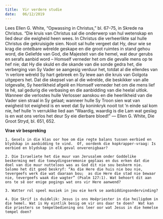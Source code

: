 ```yaml
---
title:  Vir verdere studie
date:   06/12/2019
---
```


Lees Ellen G. White, “Opwassing in Christus,” bl. 67–75, in Skrede na Christus. “Die kruis van Christus sal die onderwerp van hul wetenskap en lied deur die ewigheid heen wees.  In Christus die verheerlikte sal hulle Christus die gekruisigde sien. Nooit sal hulle vergeet dat Hy, deur wie se krag die ontelbare wêrelde geskape en die groot ruimtes in stand gehou word, die Geliefde van God, die Majesteit van die hemel, wat deur gerubs en serafs aanbid word – Homself verneder het om die gevalle mens op te hef nie;  dat Hy die skuld en die skande van die sonde gedra het, die verberging van Sy Vader se aangesig verduur het, totdat al die ellendes van ‘n verlore wêreld Sy hart gebreek en Sy lewe aan die kruis van Golgota uitgepers het.  Dat die skepsel van al die wêrelde, die beskikker van alle lotgevalle, Sy heerlikheid afgelê en Homself verneder het om die mens lief te hê, sal gedurig die verbasing en die aanbidding van die heelal uitlok. Wanneer die verlostes hulle Verlosser aanskou en die heerlikheid van die Vader sien straal in Sy gelaat;  wanneer hulle Sy Troon sien wat van ewigheid tot ewigheid is en weet dat Sy koninkryk nooit tot ‘n einde sal kom nie, hef hulle ‘n verruklike lied aan “Waardig, waardig is die Lam wat geslag is en wat ons verlos het deur Sy eie dierbare bloed!” — Ellen G. White, Die Groot Stryd, bl. 651, 652. 

**Vrae vir bespreking** 

`1. Gesels in die klas oor hoe om die regte balans tussen eerbied en blydskap in aanbidding te vind.  Of, oordenk die kopkrapper-vraag: Is eerbied en blydskap in elk geval onverenigbaar?` 

`2. Die Israeliete het die muur van Jerusalem onder Goddelike beskerming met die toewydingseremonie geplaas en dus erken dat die doel van die muur nutteloos was as God dit nie sou beskerm nie.  Salomo het dit goed beskryf: “As die Here die huis nie bou nie, tevergeefs werk die wat daaraan bou;  as die Here die stad nie bewaar nie, tevergeefs waak die wagter” (Psalm 127:1). Wat behoort dit aan ons te sê oor enige pogings wat ons vir Here aanwend?` 

`3. Watter rol speel musiek in jou eie kerk se aanbiddingsondervinding?` 

`4. Die Skrif is duidelik: Jesus is ons Hoëpriester in die heiligdom in die hemel. Wat is Hy eintlik besig om vir ons daar te doen?  Wat kan die priesters se tempelbediening ons leer oor wat Jesus in die hemelse tempel doen?`